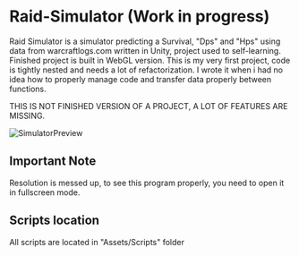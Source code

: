 # Raid-Simulator (Work in progress)
Raid Simulator is a simulator predicting a Survival, "Dps" and "Hps" using data from warcraftlogs.com written in Unity, project used to self-learning. Finished project is built in WebGL version. This is my very first project, code is tightly nested and needs a lot of refactorization. I wrote it when i had no idea how to properly manage code and transfer data properly between functions.

THIS IS NOT FINISHED VERSION OF A PROJECT, A LOT OF FEATURES ARE MISSING.

![SimulatorPreview](Preview/SimPreview.gif)

## Important Note
Resolution is messed up, to see this program properly, you need to open it in fullscreen mode.

## Scripts location
All scripts are located in "Assets/Scripts" folder
